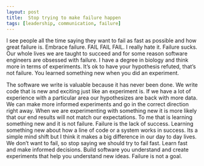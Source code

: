 ```yaml
---
layout: post
title:  Stop trying to make failure happen
tags: [leadership, communication, failure]
---
```


I see people all the time saying they want to fail as fast as possible and how great failure is. Embrace failure. 
FAIL FAIL FAIL. I really hate it. Failure sucks. Our whole lives we are taught to succeed and for some reason software 
engineers are obsessed with failure. I have a degree in biology and think more in terms of experiments. It’s ok to have
your hypothesis refuted, that’s not failure. You learned something new when you did an experiment. 
 
The software we write is valuable because it has never been done. We write code that is new and exciting just like an 
experiment is. If we have a lot of experience with a particular area our hypothesizes are back with more data. We can
make more informed experiments and go in the correct direction right away. When we are experimenting with something new
it is more likely that our end results will not match our expectations. To me that is learning something new and it is 
not failure. Failure is the lack of success. Learning something new about how a line of code or a system works in 
success. Its a simple mind shift but I think it makes a big difference in our day to day lives. We don’t want to fail, 
so stop saying we should try to fail fast. Learn fast and make informed decisions. Build software you understand and 
create experiments that help you understand new ideas. Failure is not a goal. 
